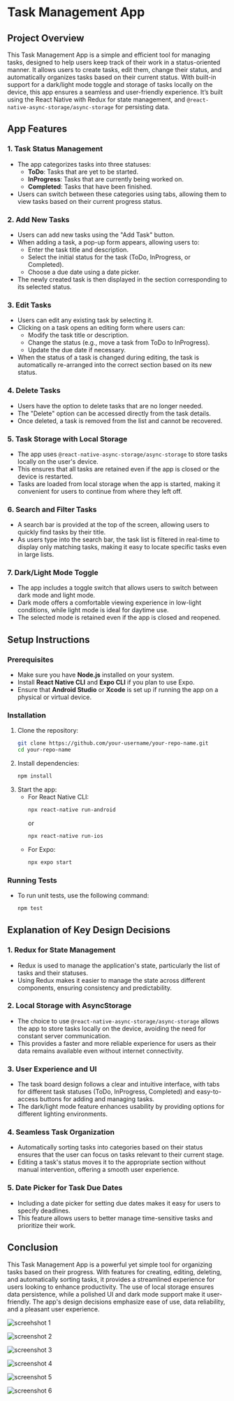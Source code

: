 # Task Management App

## Project Overview
This Task Management App is a simple and efficient tool for managing tasks, designed to help users keep track of their work in a status-oriented manner. It allows users to create tasks, edit them, change their status, and automatically organizes tasks based on their current status. With built-in support for a dark/light mode toggle and storage of tasks locally on the device, this app ensures a seamless and user-friendly experience. It’s built using the React Native with Redux for state management, and `@react-native-async-storage/async-storage` for persisting data.

## App Features
### 1. **Task Status Management**
   - The app categorizes tasks into three statuses:
     - **ToDo**: Tasks that are yet to be started.
     - **InProgress**: Tasks that are currently being worked on.
     - **Completed**: Tasks that have been finished.
   - Users can switch between these categories using tabs, allowing them to view tasks based on their current progress status.

### 2. **Add New Tasks**
   - Users can add new tasks using the "Add Task" button.
   - When adding a task, a pop-up form appears, allowing users to:
     - Enter the task title and description.
     - Select the initial status for the task (ToDo, InProgress, or Completed).
     - Choose a due date using a date picker.
   - The newly created task is then displayed in the section corresponding to its selected status.
   
### 3. **Edit Tasks**
   - Users can edit any existing task by selecting it.
   - Clicking on a task opens an editing form where users can:
     - Modify the task title or description.
     - Change the status (e.g., move a task from ToDo to InProgress).
     - Update the due date if necessary.
   - When the status of a task is changed during editing, the task is automatically re-arranged into the correct section based on its new status.

### 4. **Delete Tasks**
   - Users have the option to delete tasks that are no longer needed.
   - The "Delete" option can be accessed directly from the task details.
   - Once deleted, a task is removed from the list and cannot be recovered.

### 5. **Task Storage with Local Storage**
   - The app uses `@react-native-async-storage/async-storage` to store tasks locally on the user's device.
   - This ensures that all tasks are retained even if the app is closed or the device is restarted.
   - Tasks are loaded from local storage when the app is started, making it convenient for users to continue from where they left off.

### 6. **Search and Filter Tasks**
   - A search bar is provided at the top of the screen, allowing users to quickly find tasks by their title.
   - As users type into the search bar, the task list is filtered in real-time to display only matching tasks, making it easy to locate specific tasks even in large lists.

### 7. **Dark/Light Mode Toggle**
   - The app includes a toggle switch that allows users to switch between dark mode and light mode.
   - Dark mode offers a comfortable viewing experience in low-light conditions, while light mode is ideal for daytime use.
   - The selected mode is retained even if the app is closed and reopened.

## Setup Instructions
### Prerequisites
   - Make sure you have **Node.js** installed on your system.
   - Install **React Native CLI** and **Expo CLI** if you plan to use Expo.
   - Ensure that **Android Studio** or **Xcode** is set up if running the app on a physical or virtual device.

### Installation
1. Clone the repository:
   ```bash
   git clone https://github.com/your-username/your-repo-name.git
   cd your-repo-name
   ```
2. Install dependencies:
   ```bash
   npm install
   ```
3. Start the app:
   - For React Native CLI:
     ```bash
     npx react-native run-android
     ```
     or
     ```bash
     npx react-native run-ios
     ```
   - For Expo:
     ```bash
     npx expo start
     ```

### Running Tests
   - To run unit tests, use the following command:
     ```bash
     npm test
     ```

## Explanation of Key Design Decisions
### 1. **Redux for State Management**
   - Redux is used to manage the application's state, particularly the list of tasks and their statuses.
   - Using Redux makes it easier to manage the state across different components, ensuring consistency and predictability.

### 2. **Local Storage with AsyncStorage**
   - The choice to use `@react-native-async-storage/async-storage` allows the app to store tasks locally on the device, avoiding the need for constant server communication.
   - This provides a faster and more reliable experience for users as their data remains available even without internet connectivity.

### 3. **User Experience and UI**
   - The task board design follows a clear and intuitive interface, with tabs for different task statuses (ToDo, InProgress, Completed) and easy-to-access buttons for adding and managing tasks.
   - The dark/light mode feature enhances usability by providing options for different lighting environments.

### 4. **Seamless Task Organization**
   - Automatically sorting tasks into categories based on their status ensures that the user can focus on tasks relevant to their current stage.
   - Editing a task's status moves it to the appropriate section without manual intervention, offering a smooth user experience.

### 5. **Date Picker for Task Due Dates**
   - Including a date picker for setting due dates makes it easy for users to specify deadlines.
   - This feature allows users to better manage time-sensitive tasks and prioritize their work.

## Conclusion
This Task Management App is a powerful yet simple tool for organizing tasks based on their progress. With features for creating, editing, deleting, and automatically sorting tasks, it provides a streamlined experience for users looking to enhance productivity. The use of local storage ensures data persistence, while a polished UI and dark mode support make it user-friendly. The app's design decisions emphasize ease of use, data reliability, and a pleasant user experience.

![screehshot 1](https://github.com/user-attachments/assets/c6e95203-24b9-44d8-8ec5-6bcf70b17a77)

![screenshot 2 ](https://github.com/user-attachments/assets/15cbca7a-2a70-4ada-805b-7409d3730df5)

![screenshot 3](https://github.com/user-attachments/assets/a3271e58-b653-444a-ad5c-433445693e03)

![screenshot 4](https://github.com/user-attachments/assets/db95471f-0959-4b88-8f1e-a1602972b9fa)

![screenshot 5](https://github.com/user-attachments/assets/e0a3d611-6780-4446-a7e8-5d55a65334c8)

![screenshot 6](https://github.com/user-attachments/assets/aca4724d-dcb8-4583-9ef9-82a30af4184b)
